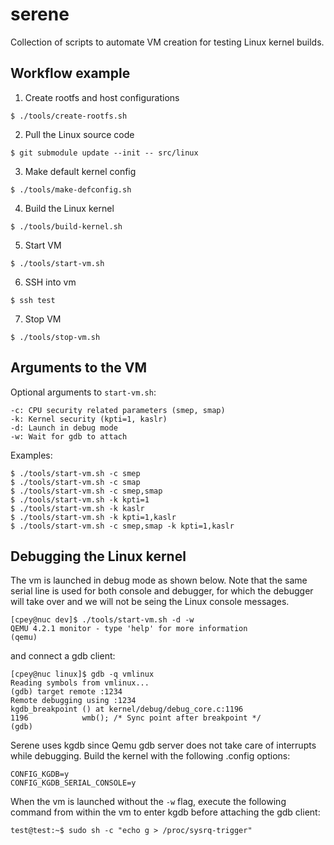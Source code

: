 # serene
Collection of scripts to automate VM creation for testing Linux kernel builds.

## Workflow example

1. Create rootfs and host configurations
```
$ ./tools/create-rootfs.sh
```
2. Pull the Linux source code
```
$ git submodule update --init -- src/linux
```
3. Make default kernel config 
```
$ ./tools/make-defconfig.sh
```
4. Build the Linux kernel
```
$ ./tools/build-kernel.sh
```
5. Start VM
```
$ ./tools/start-vm.sh
```
6. SSH into vm
```
$ ssh test
```
7. Stop VM
```
$ ./tools/stop-vm.sh
```

## Arguments to the VM

Optional arguments to `start-vm.sh`:

```
-c: CPU security related parameters (smep, smap)
-k: Kernel security (kpti=1, kaslr)
-d: Launch in debug mode
-w: Wait for gdb to attach
```

Examples:

```
$ ./tools/start-vm.sh -c smep
$ ./tools/start-vm.sh -c smap
$ ./tools/start-vm.sh -c smep,smap
$ ./tools/start-vm.sh -k kpti=1
$ ./tools/start-vm.sh -k kaslr
$ ./tools/start-vm.sh -k kpti=1,kaslr
$ ./tools/start-vm.sh -c smep,smap -k kpti=1,kaslr
```

## Debugging the Linux kernel

The vm is launched in debug mode as shown below. Note that the same serial line is used for both console and debugger, for which the debugger will take over and we will not be seing the Linux console messages.

```
[cpey@nuc dev]$ ./tools/start-vm.sh -d -w
QEMU 4.2.1 monitor - type 'help' for more information
(qemu)
```

and connect a gdb client:

```
[cpey@nuc linux]$ gdb -q vmlinux
Reading symbols from vmlinux...
(gdb) target remote :1234
Remote debugging using :1234
kgdb_breakpoint () at kernel/debug/debug_core.c:1196
1196            wmb(); /* Sync point after breakpoint */
(gdb)
```

Serene uses kgdb since Qemu gdb server does not take care of interrupts while debugging. Build the kernel with the following .config options:

```
CONFIG_KGDB=y
CONFIG_KGDB_SERIAL_CONSOLE=y
```

When the vm is launched without the `-w` flag, execute the following command from within the vm to enter kgdb before attaching the gdb client:

```
test@test:~$ sudo sh -c "echo g > /proc/sysrq-trigger"
```
